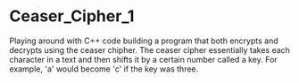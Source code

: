 # Ceaser_Cipher_1
Playing around with C++ code building a program that both encrypts and decrypts using the ceaser chipher. The ceaser cipher essentially takes each character in a text and then shifts it by a certain number called a key. For example, 'a' would become 'c' if the key was three. 
